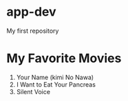 # app-dev
My first repository
# **My Favorite Movies**
1. Your Name (kimi No Nawa)
2. I Want to Eat Your Pancreas
3. Silent Voice
